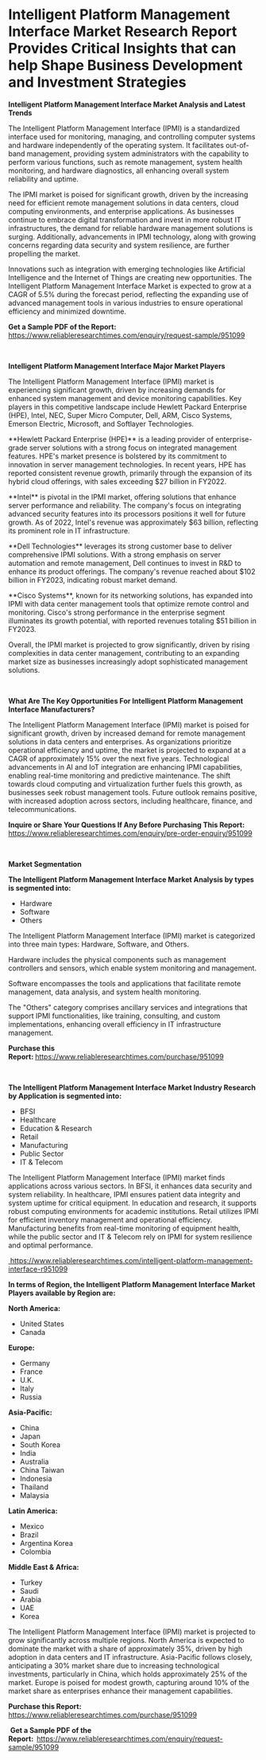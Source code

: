 <p><h1>Intelligent Platform Management Interface Market Research Report Provides Critical Insights that can help Shape Business Development and Investment Strategies</h1></p><p><strong>Intelligent Platform Management Interface Market Analysis and Latest Trends</strong></p>
<p><p>The Intelligent Platform Management Interface (IPMI) is a standardized interface used for monitoring, managing, and controlling computer systems and hardware independently of the operating system. It facilitates out-of-band management, providing system administrators with the capability to perform various functions, such as remote management, system health monitoring, and hardware diagnostics, all enhancing overall system reliability and uptime.</p><p>The IPMI market is poised for significant growth, driven by the increasing need for efficient remote management solutions in data centers, cloud computing environments, and enterprise applications. As businesses continue to embrace digital transformation and invest in more robust IT infrastructures, the demand for reliable hardware management solutions is surging. Additionally, advancements in IPMI technology, along with growing concerns regarding data security and system resilience, are further propelling the market. </p><p>Innovations such as integration with emerging technologies like Artificial Intelligence and the Internet of Things are creating new opportunities. The Intelligent Platform Management Interface Market is expected to grow at a CAGR of 5.5% during the forecast period, reflecting the expanding use of advanced management tools in various industries to ensure operational efficiency and minimized downtime.</p></p>
<p><strong>Get a Sample PDF of the Report:&nbsp;</strong> <a href="https://www.reliableresearchtimes.com/enquiry/request-sample/951099?utm_campaign=3349&utm_medium=2&utm_source=Github&utm_content=ia&utm_term=17042025&utm_id=intelligent-platform-management-interface">https://www.reliableresearchtimes.com/enquiry/request-sample/951099</a></p>
<p>&nbsp;</p>
<p><strong>Intelligent Platform Management Interface Major Market Players</strong></p>
<p><p>The Intelligent Platform Management Interface (IPMI) market is experiencing significant growth, driven by increasing demands for enhanced system management and device monitoring capabilities. Key players in this competitive landscape include Hewlett Packard Enterprise (HPE), Intel, NEC, Super Micro Computer, Dell, ARM, Cisco Systems, Emerson Electric, Microsoft, and Softlayer Technologies.</p><p>**Hewlett Packard Enterprise (HPE)** is a leading provider of enterprise-grade server solutions with a strong focus on integrated management features. HPE's market presence is bolstered by its commitment to innovation in server management technologies. In recent years, HPE has reported consistent revenue growth, primarily through the expansion of its hybrid cloud offerings, with sales exceeding $27 billion in FY2022. </p><p>**Intel** is pivotal in the IPMI market, offering solutions that enhance server performance and reliability. The company's focus on integrating advanced security features into its processors positions it well for future growth. As of 2022, Intel's revenue was approximately $63 billion, reflecting its prominent role in IT infrastructure.</p><p>**Dell Technologies** leverages its strong customer base to deliver comprehensive IPMI solutions. With a strong emphasis on server automation and remote management, Dell continues to invest in R&D to enhance its product offerings. The company's revenue reached about $102 billion in FY2023, indicating robust market demand.</p><p>**Cisco Systems**, known for its networking solutions, has expanded into IPMI with data center management tools that optimize remote control and monitoring. Cisco's strong performance in the enterprise segment illuminates its growth potential, with reported revenues totaling $51 billion in FY2023.</p><p>Overall, the IPMI market is projected to grow significantly, driven by rising complexities in data center management, contributing to an expanding market size as businesses increasingly adopt sophisticated management solutions.</p></p>
<p>&nbsp;</p>
<p><strong>What Are The Key Opportunities For Intelligent Platform Management Interface Manufacturers?</strong></p>
<p><p>The Intelligent Platform Management Interface (IPMI) market is poised for significant growth, driven by increased demand for remote management solutions in data centers and enterprises. As organizations prioritize operational efficiency and uptime, the market is projected to expand at a CAGR of approximately 15% over the next five years. Technological advancements in AI and IoT integration are enhancing IPMI capabilities, enabling real-time monitoring and predictive maintenance. The shift towards cloud computing and virtualization further fuels this growth, as businesses seek robust management tools. Future outlook remains positive, with increased adoption across sectors, including healthcare, finance, and telecommunications.</p></p>
<p><strong>Inquire or Share Your Questions If Any Before Purchasing This Report:</strong> <a href="https://www.reliableresearchtimes.com/enquiry/pre-order-enquiry/951099?utm_campaign=3349&utm_medium=2&utm_source=Github&utm_content=ia&utm_term=17042025&utm_id=intelligent-platform-management-interface">https://www.reliableresearchtimes.com/enquiry/pre-order-enquiry/951099</a></p>
<p>&nbsp;</p>
<p><strong>Market Segmentation</strong></p>
<p><strong>The Intelligent Platform Management Interface Market Analysis by types is segmented into:</strong></p>
<p><ul><li>Hardware</li><li>Software</li><li>Others</li></ul></p>
<p><p>The Intelligent Platform Management Interface (IPMI) market is categorized into three main types: Hardware, Software, and Others. </p><p>Hardware includes the physical components such as management controllers and sensors, which enable system monitoring and management. </p><p>Software encompasses the tools and applications that facilitate remote management, data analysis, and system health monitoring. </p><p>The "Others" category comprises ancillary services and integrations that support IPMI functionalities, like training, consulting, and custom implementations, enhancing overall efficiency in IT infrastructure management.</p></p>
<p><strong>Purchase this Report:&nbsp;</strong><a href="https://www.reliableresearchtimes.com/purchase/951099?utm_campaign=3349&utm_medium=2&utm_source=Github&utm_content=ia&utm_term=17042025&utm_id=intelligent-platform-management-interface">https://www.reliableresearchtimes.com/purchase/951099</a></p>
<p>&nbsp;</p>
<p><strong>The Intelligent Platform Management Interface Market Industry Research by Application is segmented into:</strong></p>
<p><ul><li>BFSI</li><li>Healthcare</li><li>Education & Research</li><li>Retail</li><li>Manufacturing</li><li>Public Sector</li><li>IT & Telecom</li></ul></p>
<p><p>The Intelligent Platform Management Interface (IPMI) market finds applications across various sectors. In BFSI, it enhances data security and system reliability. In healthcare, IPMI ensures patient data integrity and system uptime for critical equipment. In education and research, it supports robust computing environments for academic institutions. Retail utilizes IPMI for efficient inventory management and operational efficiency. Manufacturing benefits from real-time monitoring of equipment health, while the public sector and IT & Telecom rely on IPMI for system resilience and optimal performance.</p></p>
<p><a href="https://www.reliableresearchtimes.com/intelligent-platform-management-interface-r951099?utm_campaign=3349&utm_medium=2&utm_source=Github&utm_content=ia&utm_term=17042025&utm_id=intelligent-platform-management-interface">&nbsp;https://www.reliableresearchtimes.com/intelligent-platform-management-interface-r951099</a></p>
<p><strong>In terms of Region, the Intelligent Platform Management Interface Market Players available by Region are:</strong></p>
<p>
    <p> <strong> North America: </strong>
        <ul>
            <li>United States</li>
            <li>Canada</li>
        </ul>
        </p> 
    <p> <strong> Europe: </strong>
        <ul>
            <li>Germany</li>
            <li>France</li>
            <li>U.K.</li>
            <li>Italy</li>
            <li>Russia</li>
        </ul>
        </p> 
    <p> <strong> Asia-Pacific: </strong>
        <ul>
            <li>China</li>
            <li>Japan</li>
            <li>South Korea</li>
            <li>India</li>
            <li>Australia</li>
            <li>China Taiwan</li>
            <li>Indonesia</li>
            <li>Thailand</li>
            <li>Malaysia</li>
        </ul>
        </p> 
    <p> <strong> Latin America: </strong>
        <ul>
            <li>Mexico</li>
            <li>Brazil</li>
            <li>Argentina Korea</li>
            <li>Colombia</li>
        </ul>
        </p> 
    <p> <strong> Middle East & Africa: </strong>
        <ul>
            <li>Turkey</li>
            <li>Saudi</li>
            <li>Arabia</li>
            <li>UAE</li>
            <li>Korea</li>
        </ul>
    </p>
    </p>
<p><p>The Intelligent Platform Management Interface (IPMI) market is projected to grow significantly across multiple regions. North America is expected to dominate the market with a share of approximately 35%, driven by high adoption in data centers and IT infrastructure. Asia-Pacific follows closely, anticipating a 30% market share due to increasing technological investments, particularly in China, which holds approximately 25% of the market. Europe is poised for modest growth, capturing around 10% of the market share as enterprises enhance their management capabilities.</p></p>
<p><strong>Purchase this Report: </strong><a href="https://www.reliableresearchtimes.com/purchase/951099?utm_campaign=3349&utm_medium=2&utm_source=Github&utm_content=ia&utm_term=17042025&utm_id=intelligent-platform-management-interface">https://www.reliableresearchtimes.com/purchase/951099</a></p>
<p>&nbsp;<strong>Get a Sample PDF of the Report:&nbsp;&nbsp;</strong><a href="https://www.reliableresearchtimes.com/enquiry/request-sample/951099?utm_campaign=3349&utm_medium=2&utm_source=Github&utm_content=ia&utm_term=17042025&utm_id=intelligent-platform-management-interface">https://www.reliableresearchtimes.com/enquiry/request-sample/951099</a></p>
<p><strong></strong></p>
<p><p></p><p></p><p></p></p>